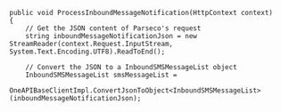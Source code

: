     public void ProcessInboundMessageNotification(HttpContext context)
    {
		// Get the JSON content of Parseco's request 
		string inboundMessageNotificationJson = new StreamReader(context.Request.InputStream, System.Text.Encoding.UTF8).ReadToEnd();
		
		// Convert the JSON to a InboundSMSMessageList object
		InboundSMSMessageList smsMessageList =
                OneAPIBaseClientImpl.ConvertJsonToObject<InboundSMSMessageList>(inboundMessageNotificationJson);
